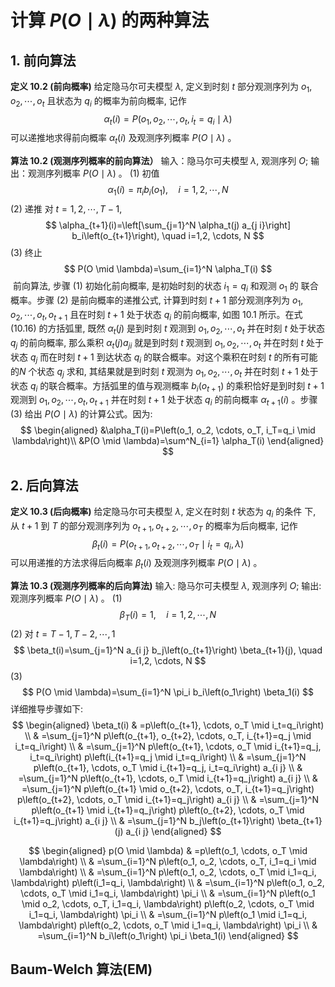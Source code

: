 # 计算 $P(O \mid \lambda)$ 的两种算法

## 1. 前向算法

**定义 10.2 (前向概率)** 给定隐马尔可夫模型 $\lambda$, 定义到时刻 $t$ 部分观测序列为 $o_1, o_2, \cdots, o_t$ 且状态为 $q_i$ 的概率为前向概率, 记作
$$
\alpha_t(i)=P\left(o_1, o_2, \cdots, o_t, i_t=q_i \mid \lambda\right)
$$
可以递推地求得前向概率 $\alpha_t(i)$ 及观测序列概率 $P(O \mid \lambda)$ 。

**算法 10.2 (观测序列概率的前向算法）**
输入：隐马尔可夫模型 $\lambda$, 观测序列 $O$;
输出：观测序列概率 $P(O \mid \lambda)$ 。
(1) 初值
$$
\alpha_1(i)=\pi_i b_i\left(o_1\right), \quad i=1,2, \cdots, N
$$
(2) 递推 对 $t=1,2, \cdots, T-1$,
$$
\alpha_{t+1}(i)=\left[\sum_{j=1}^N \alpha_t(j) a_{j i}\right] b_i\left(o_{t+1}\right), \quad i=1,2, \cdots, N
$$
(3) 终止
$$
P(O \mid \lambda)=\sum_{i=1}^N \alpha_T(i)
$$
​        前向算法, 步骤 (1) 初始化前向概率, 是初始时刻的状态 $i_1=q_i$ 和观测 $o_1$ 的 联合概率。步骤 (2) 是前向概率的递推公式, 计算到时刻 $t+1$ 部分观测序列为 $o_1, o_2, \cdots, o_t, o_{t+1}$ 且在时刻 $t+1$ 处于状态 $q_i$ 的前向概率, 如图 10.1 所示。在式 (10.16) 的方括弧里, 既然 $\alpha_t(j)$ 是到时刻 $t$ 观测到 $o_1, o_2, \cdots, o_t$ 并在时刻 $t$ 处于状态 $q_j$ 的前向概率, 那么乘积 $\alpha_t(j) a_{j i}$ 就是到时刻 $t$ 观测到 $o_1, o_2, \cdots, o_t$ 并在时刻 $t$ 处于 状态 $q_j$ 而在时刻 $t+1$ 到达状态 $q_i$ 的联合概率。对这个乘积在时刻 $t$ 的所有可能的$N$ 个状态 $q_j$ 求和, 其结果就是到时刻 $t$ 观测为 $o_1, o_2, \cdots, o_t$ 并在时刻 $t+1$ 处于状态 $q_i$ 的联合概率。方括弧里的值与观测概率 $b_i\left(o_{t+1}\right)$ 的乘积恰好是到时刻 $t+1$ 观测到 $o_1, o_2, \cdots, o_t, o_{t+1}$ 并在时刻 $t+1$ 处于状态 $q_i$ 的前向概率 $\alpha_{t+1}(i)$ 。步骤 (3) 给出 $P(O \mid \lambda)$ 的计算公式。因为:
$$
\begin{aligned}
&\alpha_T(i)=P\left(o_1, o_2, \cdots, o_T, i_T=q_i \mid \lambda\right)\\
&P(O \mid \lambda)=\sum^N_{i=1} \alpha_T(i)
\end{aligned}
$$

## 2. 后向算法

**定义 10.3 (后向概率)** 给定隐马尔可夫模型 $\lambda$, 定义在时刻 $t$ 状态为 $q_i$ 的条件 下, 从 $t+1$ 到 $T$ 的部分观测序列为 $o_{t+1}, o_{t+2}, \cdots, o_T$ 的概率为后向概率, 记作
$$
\beta_t(i)=P\left(o_{t+1}, o_{t+2}, \cdots, o_T \mid i_t=q_i, \lambda\right)
$$
可以用递推的方法求得后向概率 $\beta_t(i)$ 及观测序列概率 $P(O \mid \lambda)$ 。

**算法 10.3 (观测序列概率的后向算法)**
输入: 隐马尔可夫模型 $\lambda$, 观测序列 $O$;
输出: 观测序列概率 $P(O \mid \lambda)$ 。
(1)
$$
\beta_T(i)=1, \quad i=1,2, \cdots, N
$$
(2) 对 $t=T-1, T-2, \cdots, 1$
$$
\beta_t(i)=\sum_{j=1}^N a_{i j} b_j\left(o_{t+1}\right) \beta_{t+1}(j), \quad i=1,2, \cdots, N
$$
(3)
$$
P(O \mid \lambda)=\sum_{i=1}^N \pi_i b_i\left(o_1\right) \beta_1(i)
$$
详细推导步骤如下:
$$
\begin{aligned}
\beta_t(i) & =p\left(o_{t+1}, \cdots, o_T \mid i_t=q_i\right) \\
& =\sum_{j=1}^N p\left(o_{t+1}, o_{t+2}, \cdots, o_T, i_{t+1}=q_j \mid i_t=q_i\right) \\
& =\sum_{j=1}^N p\left(o_{t+1}, \cdots, o_T \mid i_{t+1}=q_j, i_t=q_i\right) p\left(i_{t+1}=q_j \mid i_t=q_i\right) \\
& =\sum_{j=1}^N p\left(o_{t+1}, \cdots, o_T \mid i_{t+1}=q_j, i_t=q_i\right) a_{i j} \\
& =\sum_{j=1}^N p\left(o_{t+1}, \cdots, o_T \mid i_{t+1}=q_j\right) a_{i j} \\
& =\sum_{j=1}^N p\left(o_{t+1} \mid o_{t+2}, \cdots, o_T, i_{t+1}=q_j\right) p\left(o_{t+2}, \cdots, o_T \mid i_{t+1}=q_j\right) a_{i j} \\
& =\sum_{j=1}^N p\left(o_{t+1} \mid i_{t+1}=q_j\right) p\left(o_{t+2}, \cdots, o_T \mid i_{t+1}=q_j\right) a_{i j} \\
& =\sum_{j=1}^N b_j\left(o_{t+1}\right) \beta_{t+1}(j) a_{i j}
\end{aligned}
$$

$$
\begin{aligned}
p(O \mid \lambda) & =p\left(o_1, \cdots, o_T \mid \lambda\right) \\
& =\sum_{i=1}^N p\left(o_1, o_2, \cdots, o_T, i_1=q_i \mid \lambda\right) \\
& =\sum_{i=1}^N p\left(o_1, o_2, \cdots, o_T \mid i_1=q_i, \lambda\right) p\left(i_1=q_i, \lambda\right) \\
& =\sum_{i=1}^N p\left(o_1, o_2, \cdots, o_T \mid i_1=q_i, \lambda\right) \pi_i \\
& =\sum_{i=1}^N p\left(o_1 \mid o_2, \cdots, o_T, i_1=q_i, \lambda\right) p\left(o_2, \cdots, o_T \mid i_1=q_i, \lambda\right) \pi_i \\
& =\sum_{i=1}^N p\left(o_1 \mid i_1=q_i, \lambda\right) p\left(o_2, \cdots, o_T \mid i_1=q_i, \lambda\right) \pi_i \\
& =\sum_{i=1}^N b_i\left(o_1\right) \pi_i \beta_1(i)
\end{aligned}
$$

## Baum-Welch 算法(EM)